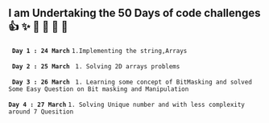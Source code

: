 ## **I am Undertaking the 50 Days of code challenges**:+1: :sparkles: :camel: :tada: :rocket: :metal:

**` Day 1 : 24 March`**
```1.Implementing the string,Arrays ```

**` Day 2 : 25 March`**
``` 1. Solving 2D arrays problems```

**` Day 3 : 26 March`**
``` 1. Learning some concept of BitMasking and solved Some Easy Question on Bit masking and Manipulation```

**`Day 4 : 27 March`**
 ```1. Solving Unique number and with less complexity around 7 Quesition ```

